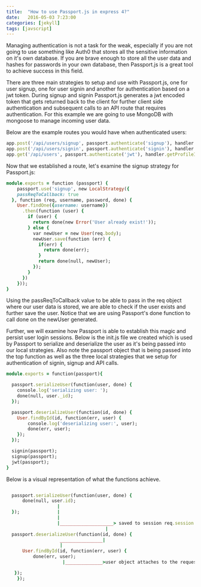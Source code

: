 ```yaml
---
title:  "How to use Passport.js in express 4?"
date:   2016-05-03 7:23:00
categories: [jekyll]
tags: [javscript]
---
```




Managing authentication is not a task for the weak, especially if you are not going to use something like Auth0 that stores all the sensitive information on it's own database. If you are brave enough to store all the user data and hashes for passwords in your own database, then Passport.js is a great tool to achieve success in this field.

There are three main strategies to setup and use with Passport.js, one for user signup, one for user signin and another for authentication based on a jwt token.
During signup and signin Passport.js generates a jwt encoded token that gets returned back to the client for further client side authentication and subsequent calls to an API route that requires authentication. For this example we are going to use MongoDB with mongoose to manage incoming user data.

Below are the example routes you would have when authenticated users:

``` ruby
app.post('/api/users/signup', passport.authenticate('signup'), handler.signup);
app.post('/api/users/signin', passport.authenticate('signin'), handler.signin);
app.get('/api/users', passport.authenticate('jwt'), handler.getProfileInfo);

```

Now that we established a route, let's examine the signup strategy for Passport.js:

``` ruby
module.exports = function (passport) {
	passport.use('signup', new LocalStrategy({
    passReqToCallback: true
  }, function (req, username, password, done) {
    User.findOne({username: username})
      .then(function (user) {
        if (user) {
          return done(new Error('User already exist!'));
        } else {
          var newUser = new User(req.body);
          newUser.save(function (err) {
            if(err) {
              return done(err);
            }
            return done(null, newUser);
          });
        }
      })
    }));
}

```
Using the passReqToCallback value to be able to pass in the req object where our user data is stored, we are able to check if the user exists and further save the user.
Notice that we are using Passport's done function to call done on the newUser generated.

Further, we will examine how Passport is able to establish this magic and persist user login sessions. Below is the init.js file we created which is used by Passport to serialize and deserialize the user as it's being passed into our local strategies. Also note the passport object that is being passed into the top function as well as the three local strategies that we setup for authentication of signin, signup and API calls.


``` ruby
module.exports = function(passport){

  passport.serializeUser(function(user, done) {
    console.log('serializing user: ');
    done(null, user._id);
  });

  passport.deserializeUser(function(id, done) {
    User.findById(id, function(err, user) {
        console.log('deserializing user:', user);
        done(err, user);
    });
  });

  signin(passport);
  signup(passport);
  jwt(passport);
}
```

Below is a visual representation of what the functions achieve.

``` ruby

  passport.serializeUser(function(user, done) {
      done(null, user.id);
                   |
  });              |
                   |
                   |____________________> saved to session req.session.passport.user = {id:'..'}
                                     |          
  passport.deserializeUser(function(id, done) {
                    ________________|
                    |
      User.findById(id, function(err, user) {
          done(err, user);
                     |______________>user object attaches to the request as req.user

   });
    });

```
